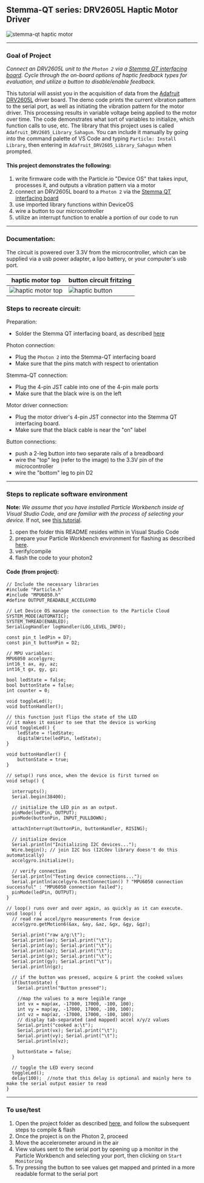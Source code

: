 ## Stemma-QT series: DRV2605L Haptic Motor Driver

![stemma-qt haptic motor](2605_persp.JPG)

---

### Goal of Project 

*Connect an DRV2605L unit to the `Photon 2` via a [Stemma QT interfacing board](https://www.adafruit.com/product/2305).  Cycle through the on-board options of haptic feedback types for evaluation, and utilize a button to disable/enable feedback.*

This tutorial will assist you in the acquisition of data from the [Adafruit DRV2605L](https://www.adafruit.com/product/3886) driver board.  The demo code prints the current vibration pattern to the serial port, as well as initiating the vibration pattern for the motor driver.  This processing results in variable voltage being applied to the motor over time.  The code demonstrates what sort of variables to initialize, which function calls to use, etc.  The library that this project uses is called `Adafruit_DRV2605_Library_Sahagun`.  You can include it manually by going into the command palette of VS Code and typing `Particle: Install Library`, then entering in `Adafruit_DRV2605_Library_Sahagun` when prompted.

#### This project demonstrates the following:

1. write firmware code with the Particle.io "Device OS" that takes input, processes it, and outputs a vibration pattern via a motor
1. connect an DRV2605L board to a `Photon 2` via the [Stemma QT interfacing board](https://www.adafruit.com/product/4515)
1. use imported library functions within DeviceOS
1. wire a button to our microcontroller
1. utilize an interrupt function to enable a portion of our code to run

---

### Documentation: 

The circuit is powered over 3.3V from the microcontroller, which can be supplied via a usb power adapter, a lipo battery, or your computer's usb port.

haptic motor top| button circuit fritzing
--- | ---
![haptic motor top](2605_top.JPG) | ![haptic button](haptic_motor.png) 

### Steps to recreate circuit:

Preparation:

- Solder the Stemma QT interfacing board, as described [here](https://www.youtube.com/watch?v=DHG7GmUL8wM&ab_channel=loopstick)

Photon connection:

- Plug the `Photon 2` into the Stemma-QT interfacing board
- Make sure that the pins match with respect to orientation

Stemma-QT connection:

- Plug the 4-pin JST cable into one of the 4-pin male ports
- Make sure that the black wire is on the left

Motor driver connection:

- Plug the motor driver's 4-pin JST connector into the Stemma QT interfacing board.  
- Make sure that the black cable is near the "on" label

Button connections:

- push a 2-leg button into two separate rails of a breadboard
- wire the "top" leg (refer to the image) to the 3.3V pin of the microcontroller
- wire the "bottom" leg to pin D2

---

### Steps to replicate software environment

**Note:** *We assume that you have installed Particle Workbench inside of Visual Studio Code, and are familiar with the process of selecting your device.*  If not, see [this tutorial](https://github.com/Berkeley-MDes/tdf-fa24-equilet/blob/main/_tutorials/installation_compilation/p2_pw_tutorial/README.md).

1. open the folder this README resides within in Visual Studio Code
1. prepare your Particle Workbench environment for flashing as described [here](https://github.com/Berkeley-MDes/24f-desinv-202/wiki/Particle-Workbench#setting-a-project-up).
1. verify/compile
1. flash the code to your photon2 

#### Code (from project):

```
// Include the necessary libraries
#include "Particle.h"
#include "MPU6050.h"
#define OUTPUT_READABLE_ACCELGYRO

// Let Device OS manage the connection to the Particle Cloud
SYSTEM_MODE(AUTOMATIC);
SYSTEM_THREAD(ENABLED);
SerialLogHandler logHandler(LOG_LEVEL_INFO);

const pin_t ledPin = D7;
const pin_t buttonPin = D2;

// MPU variables:
MPU6050 accelgyro;
int16_t ax, ay, az;
int16_t gx, gy, gz;

bool ledState = false;
bool buttonState = false;
int counter = 0;

void toggleLed();
void buttonHandler();

// this function just flips the state of the LED
// it makes it easier to see that the device is working
void toggleLed() {
    ledState = !ledState;
    digitalWrite(ledPin, ledState);
}

void buttonHandler() {
    buttonState = true;
}

// setup() runs once, when the device is first turned on
void setup() {
  
  interrupts();
  Serial.begin(38400);

  // initialize the LED pin as an output.
  pinMode(ledPin, OUTPUT);
  pinMode(buttonPin, INPUT_PULLDOWN);

  attachInterrupt(buttonPin, buttonHandler, RISING);

  // initialize device
  Serial.println("Initializing I2C devices...");
  Wire.begin(); // join I2C bus (I2Cdev library doesn't do this automatically)
  accelgyro.initialize();

  // verify connection
  Serial.println("Testing device connections...");
  Serial.println(accelgyro.testConnection() ? "MPU6050 connection successful" : "MPU6050 connection failed");
  pinMode(ledPin, OUTPUT);
}

// loop() runs over and over again, as quickly as it can execute.
void loop() {
  // read raw accel/gyro measurements from device
  accelgyro.getMotion6(&ax, &ay, &az, &gx, &gy, &gz);
 
  Serial.print("raw a/g:\t");
  Serial.print(ax); Serial.print("\t");
  Serial.print(ay); Serial.print("\t");
  Serial.print(az); Serial.print("\t");
  Serial.print(gx); Serial.print("\t");
  Serial.print(gy); Serial.print("\t");
  Serial.println(gz);

  // if the button was pressed, acquire & print the cooked values
  if(buttonState) {
    Serial.println("Button pressed");

    //map the values to a more legible range
    int vx = map(ax, -17000, 17000, -100, 100);
    int vy = map(ay, -17000, 17000, -100, 100);
    int vz = map(az, -17000, 17000, -100, 100);
    // display tab-separated (and mapped) accel x/y/z values
    Serial.print("cooked a:\t");
    Serial.print(vx); Serial.print("\t");
    Serial.print(vy); Serial.print("\t");
    Serial.println(vz);

    buttonState = false;
  }
  
  // toggle the LED every second
  toggleLed();
  delay(100);  //note that this delay is optional and mainly here to make the serial output easier to read
}
```

---

### To use/test

1. Open the project folder as described [here](https://github.com/Berkeley-MDes/24f-desinv-202/wiki/Particle-Workbench#open-an-existing-project-in-vs-code), and follow the subsequent steps to compile & flash
1. Once the project is on the Photon 2, proceed
1. Move the accelerometer around in the air
1. View values sent to the serial port by opening up a monitor in the Particle Workbench and selecting your port, then clicking on `Start Monitoring`
1. Try pressing the button to see values get mapped and printed in a more readable format to the serial port

